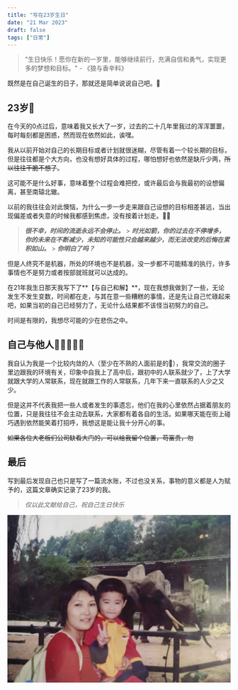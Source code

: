 ```yaml
---
title: "写在23岁生日"
date: "21 Mar 2023"
draft: false
tags: ["日常"]
---
```


> "生日快乐！愿你在新的一岁里，能够继续前行，充满自信和勇气，实现更多的梦想和目标。" - 《狼与香辛料》

<!--more-->

既然是在自己诞生的日子，那就还是简单说说自己吧。📖

## 23岁🎂

在今天的0点过后，意味着我又长大了一岁，过去的二十几年里我过的浑浑噩噩，每时每刻都是困惑，然而现在依然如此，诶嘿。

我从以前开始对自己的长期目标或者计划就很迷糊，尽管有着一个较长期的目标，但是往往都是个大方向，也没有想好具体的过程，哪怕想好也依然是缺斤少两，~~所以往往干脆不想了~~。

这可能不是什么好事，意味着整个过程会难把控，或许最后会与我最初的设想偏离，甚至南辕北辙。

以前的我往往会对此懊恼，为什么一步一步走来跟自己设想的目标相差甚远，当出现偏差或者失意的时候我都感到焦虑，没有按着计划走。😶‍🌫️

> **_很不幸，时间的流逝永远不会停止。_** > **_时光如箭，你的过去在不停增多，你的未来在不断减少，未知的可能性只会越来越少，而无法改变的后悔在累积如山。_** > **_你明白了吗？_**

但是人终究不是机器，所处的环境也不是机器，没一步都不可能精准的执行，许多事情也不是努力或者按部就班就可以达成的。

在21年我生日那天我写下了**【与自己和解】**，现在我想我做到了一些，无论发生不发生变数，时间都在走，与其在意一些糟糕的事情，还是先让自己忙碌起来吧，如果当初的自己已经努力了，无论什么结果都不该怪当初努力的自己。

时间是有限的，我想尽可能的少在悲伤之中。

## 自己与他人🧑🏻‍🤝‍🧑🏻

我自认为我是一个比较内敛的人（至少在不熟的人面前是的🐶），我常交流的圈子里边跟我的环境有关，印象中自我上了高中后，跟初中的人联系就少了，上了大学就跟大学的人常联系，现在就跟工作的人常联系，几年下来一直联系的人少之又少。

但是这并不代表我把一些人或者发生的事遗忘，他们在我的心里依然占据着朋友的位置，只是我往往不会主动去联系，大家都有着各自的生活。如果哪天能在街上碰巧遇到依然能笑着打招呼，我想这是能让我十分开心的事。

~~如果各位大老板们公司缺看大门的，可以给我留个位置，苟富贵，勿~~

## 最后

写到最后发现自己也只是写了一篇流水账，不过也没关系，事物的意义都是人为赋予的，这篇文章确实记录了23岁的我。

> _仅以此文献给自己，祝自己生日快乐_

![](./mom_me.jpg)
